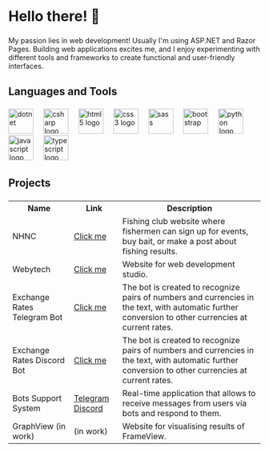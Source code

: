 # Hello there! 👋

###

My passion lies in web development! Usually I'm using ASP.NET and Razor Pages. Building web applications excites me, and I enjoy experimenting with different tools and frameworks to create functional and user-friendly interfaces.

###

## Languages and Tools 

###

<div align="left">
  <img src="https://cdn.jsdelivr.net/gh/devicons/devicon/icons/dotnetcore/dotnetcore-original.svg" height="50" alt="dotnet" />
  <img width="12" />
  <img src="https://cdn.jsdelivr.net/gh/devicons/devicon/icons/csharp/csharp-original.svg" height="50" alt="csharp logo"  />
  <img width="12" />
  <img src="https://cdn.jsdelivr.net/gh/devicons/devicon/icons/html5/html5-original.svg" height="50" alt="html5 logo"  />
  <img width="12" />
  <img src="https://cdn.jsdelivr.net/gh/devicons/devicon/icons/css3/css3-original.svg" height="50" alt="css3 logo"  />
  <img width="12" />
  <img src="https://cdn.jsdelivr.net/gh/devicons/devicon/icons/sass/sass-original.svg" height="50" alt="sass" />      
  <img width="12" />
  <img src="https://cdn.jsdelivr.net/gh/devicons/devicon/icons/bootstrap/bootstrap-original.svg" height="50" alt="bootstrap" />
  <img width="12" />
  <img src="https://cdn.jsdelivr.net/gh/devicons/devicon/icons/python/python-original.svg" height="50" alt="python logo"  />
  <img width="12" />
  <img src="https://cdn.jsdelivr.net/gh/devicons/devicon/icons/javascript/javascript-original.svg" height="50" alt="javascript logo"  />
  <img width="12" />
  <img src="https://cdn.jsdelivr.net/gh/devicons/devicon/icons/typescript/typescript-original.svg" height="50" alt="typescript logo"  />
</div>

###

## Projects

###

<table>
  <tr>
    <th>Name</th>
    <th>Link</th>
    <th>Description</th>
  </tr>
  <tr>
    <td>NHNC</td>
    <td><a href="https://нхнч.com">Click me</a></td>
    <td>Fishing club website where fishermen can sign up for events, buy bait, or make a post about fishing results.</td>
  </tr>
  <tr>
    <td>Webytech</td>
    <td><a href="https://webytech.cz">Click me</a></td>
    <td>Website for web development studio.</td>
  </tr>
  <tr>
    <td>Exchange Rates Telegram Bot</td>
    <td><a href="https://t.me/exchange_rates_vsk_bot">Click me</a></td>
    <td>The bot is created to recognize pairs of numbers and currencies in the text, with automatic further conversion to other currencies at current rates.</td>
  </tr>
  <tr>
    <td>Exchange Rates Discord Bot</td>
    <td><a href="https://discord.com/api/oauth2/authorize?client_id=1142127786518130739&permissions=277025958912&scope=applications.commands+bot">Click me</a></td>
    <td>The bot is created to recognize pairs of numbers and currencies in the text, with automatic further conversion to other currencies at current rates.</td>
  </tr>
  <tr>
    <td>Bots Support System</td>
    <td>
      <a href="https://t.me/ertb_support_bot">Telegram</a>
      <a href="https://discord.com/api/oauth2/authorize?client_id=1142127786518130739&permissions=277025958912&scope=applications.commands+bot">Discord</a>
    </td>
    <td>Real-time application that allows to receive messages from users via bots and respond to them.</td>
  </tr>
  <tr>
    <td>GraphView (in work)</td>
    <td>(in work)</td>
    <td>Website for visualising results of FrameView.</td>
  </tr>
</table>

###
